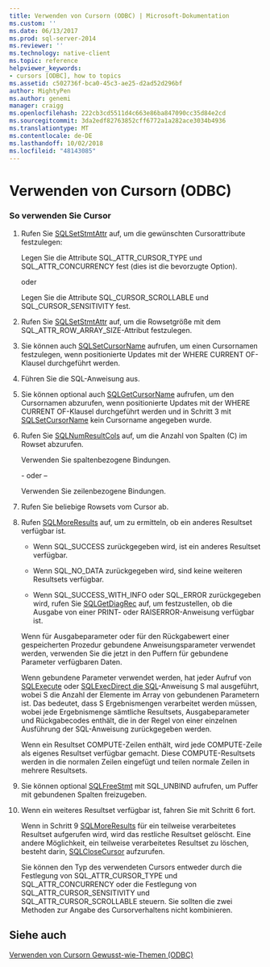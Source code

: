 ```yaml
---
title: Verwenden von Cursorn (ODBC) | Microsoft-Dokumentation
ms.custom: ''
ms.date: 06/13/2017
ms.prod: sql-server-2014
ms.reviewer: ''
ms.technology: native-client
ms.topic: reference
helpviewer_keywords:
- cursors [ODBC], how to topics
ms.assetid: c502736f-bca0-45c3-ae25-d2ad52d296bf
author: MightyPen
ms.author: genemi
manager: craigg
ms.openlocfilehash: 222cb3cd5511d4c663e86ba847090cc35d84e2cd
ms.sourcegitcommit: 3da2edf82763852cff6772a1a282ace3034b4936
ms.translationtype: MT
ms.contentlocale: de-DE
ms.lasthandoff: 10/02/2018
ms.locfileid: "48143085"
---
```

# <a name="use-cursors-odbc"></a>Verwenden von Cursorn (ODBC)
    
### <a name="to-use-cursors"></a>So verwenden Sie Cursor  
  
1.  Rufen Sie [SQLSetStmtAttr](../../native-client-odbc-api/sqlsetstmtattr.md) auf, um die gewünschten Cursorattribute festzulegen:  
  
     Legen Sie die Attribute SQL_ATTR_CURSOR_TYPE und SQL_ATTR_CONCURRENCY fest (dies ist die bevorzugte Option).  
  
     oder  
  
     Legen Sie die Attribute SQL_CURSOR_SCROLLABLE und SQL_CURSOR_SENSITIVITY fest.  
  
2.  Rufen Sie [SQLSetStmtAttr](../../native-client-odbc-api/sqlsetstmtattr.md) auf, um die Rowsetgröße mit dem SQL_ATTR_ROW_ARRAY_SIZE-Attribut festzulegen.  
  
3.  Sie können auch [SQLSetCursorName](http://go.microsoft.com/fwlink/?LinkId=58406) aufrufen, um einen Cursornamen festzulegen, wenn positionierte Updates mit der WHERE CURRENT OF-Klausel durchgeführt werden.  
  
4.  Führen Sie die SQL-Anweisung aus.  
  
5.  Sie können optional auch [SQLGetCursorName](../../native-client-odbc-api/sqlgetcursorname.md) aufrufen, um den Cursornamen abzurufen, wenn positionierte Updates mit der WHERE CURRENT OF-Klausel durchgeführt werden und in Schritt 3 mit [SQLSetCursorName](http://go.microsoft.com/fwlink/?LinkId=58406) kein Cursorname angegeben wurde.  
  
6.  Rufen Sie [SQLNumResultCols](../../native-client-odbc-api/sqlnumresultcols.md) auf, um die Anzahl von Spalten (C) im Rowset abzurufen.  
  
     Verwenden Sie spaltenbezogene Bindungen.  
  
     \- oder –  
  
     Verwenden Sie zeilenbezogene Bindungen.  
  
7.  Rufen Sie beliebige Rowsets vom Cursor ab.  
  
8.  Rufen [SQLMoreResults](../../native-client-odbc-api/sqlmoreresults.md) auf, um zu ermitteln, ob ein anderes Resultset verfügbar ist.  
  
    -   Wenn SQL_SUCCESS zurückgegeben wird, ist ein anderes Resultset verfügbar.  
  
    -   Wenn SQL_NO_DATA zurückgegeben wird, sind keine weiteren Resultsets verfügbar.  
  
    -   Wenn SQL_SUCCESS_WITH_INFO oder SQL_ERROR zurückgegeben wird, rufen Sie [SQLGetDiagRec](http://go.microsoft.com/fwlink/?LinkId=58402) auf, um festzustellen, ob die Ausgabe von einer PRINT- oder RAISERROR-Anweisung verfügbar ist.  
  
     Wenn für Ausgabeparameter oder für den Rückgabewert einer gespeicherten Prozedur gebundene Anweisungsparameter verwendet werden, verwenden Sie die jetzt in den Puffern für gebundene Parameter verfügbaren Daten.  
  
     Wenn gebundene Parameter verwendet werden, hat jeder Aufruf von [SQLExecute](http://go.microsoft.com/fwlink/?LinkId=58400) oder [SQLExecDirect die SQL](http://go.microsoft.com/fwlink/?LinkId=58399)-Anweisung S mal ausgeführt, wobei S die Anzahl der Elemente im Array von gebundenen Parametern ist. Das bedeutet, dass S Ergebnismengen verarbeitet werden müssen, wobei jede Ergebnismenge sämtliche Resultsets, Ausgabeparameter und Rückgabecodes enthält, die in der Regel von einer einzelnen Ausführung der SQL-Anweisung zurückgegeben werden.  
  
     Wenn ein Resultset COMPUTE-Zeilen enthält, wird jede COMPUTE-Zeile als eigenes Resultset verfügbar gemacht. Diese COMPUTE-Resultsets werden in die normalen Zeilen eingefügt und teilen normale Zeilen in mehrere Resultsets.  
  
9. Sie können optional [SQLFreeStmt](../../native-client-odbc-api/sqlfreestmt.md) mit SQL_UNBIND aufrufen, um Puffer mit gebundenen Spalten freizugeben.  
  
10. Wenn ein weiteres Resultset verfügbar ist, fahren Sie mit Schritt 6 fort.  
  
     Wenn in Schritt 9 [SQLMoreResults](../../native-client-odbc-api/sqlmoreresults.md) für ein teilweise verarbeitetes Resultset aufgerufen wird, wird das restliche Resultset gelöscht. Eine andere Möglichkeit, ein teilweise verarbeitetes Resultset zu löschen, besteht darin, [SQLCloseCursor](../../native-client-odbc-api/sqlclosecursor.md) aufzurufen.  
  
     Sie können den Typ des verwendeten Cursors entweder durch die Festlegung von SQL_ATTR_CURSOR_TYPE und SQL_ATTR_CONCURRENCY oder die Festlegung von SQL_ATTR_CURSOR_SENSITIVITY und SQL_ATTR_CURSOR_SCROLLABLE steuern. Sie sollten die zwei Methoden zur Angabe des Cursorverhaltens nicht kombinieren.  
  
## <a name="see-also"></a>Siehe auch  
 [Verwenden von Cursorn Gewusst-wie-Themen &#40;ODBC&#41;](using-cursors-how-to-topics-odbc.md)  
  
  
